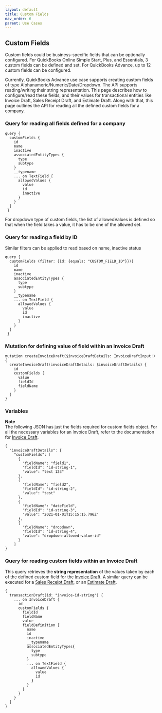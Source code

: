 ```yaml
---
layout: default
title: Custom Fields
nav_order: 6
parent: Use Cases
---
```



## Custom Fields 

Custom fields could be business-specific fields that can be optionally configured. 
For QuickBooks Online Simple Start, Plus, and Essentials, 3 custom fields can be defined and set.
For QuickBooks Advance, up to 12 custom fields can be configured.

Currently, QuickBooks Advance use case supports creating custom fields of type Alphanumeric/Numeric/Date/Dropdown.
The API supports reading/writing their string representation.
This page describes how to configure/read these fields, and their values for transactional entities like Invoice Draft, Sales Receipt Draft, and Estimate Draft.
Along with that, this page outlines the API for reading all the defined custom fields for a company.

### Query for reading all fields defined for a company

```
query {
  customFields {
    id
    name
    inactive
    associatedEntityTypes {
      type 
      subtype
    }
    __typename
    ... on TextField {
      allowedValues {
        value
        id
        inactive
      }
    }
  }
 }
```
For dropdown type of custom fields, the list of allowedValues is defined so that when the field takes a value, it has to be one of the allowed set.

### Query for reading a field by ID

Similar filters can be applied to read based on name, inactive status

```
query {
  customFields (filter: {id: {equals: "CUSTOM_FIELD_ID"}}){
    id
    name
    inactive
    associatedEntityTypes {
      type 
      subtype
    }
    __typename
    ... on TextField {
      allowedValues {
        value
        id
        inactive
      }
    }
  }
 }
```

### Mutation for defining value of field within an Invoice Draft

```
mutation createInvoiceDraft($invoiceDraftDetails: InvoiceDraftInput!) {
  createInvoiceDraft(invoiceDraftDetails: $invoiceDraftDetails) {
    id
    customFields { 
      value
      fieldId
      fieldName
    }
  }
}
```

### Variables
**Note**  
The following JSON has just the fields required for custom fields object.
For all the necessary variables for an Invoice Draft, refer to the documentation for [Invoice Draft](../invoice-draft).

```
{
  "invoiceDraftDetails": {
    "customFields": [
      {
        "fieldName": "field1",
        "fieldId": "id-string-1",
        "value": "text 123"
      },
      {
        "fieldName": "field2",
        "fieldId": "id-string-2",
        "value": "test"
      },
      {
        "fieldName": "dateField",
        "fieldId": "id-string-3",
        "value": "2021-01-01T15:15:15.796Z"
      },
      {
        "fieldName": "dropdown",
        "fieldId": "id-string-4",
        "value": "dropdown-allowed-value-id"
      }
    ]
}
```

### Query for reading custom fields within an Invoice Draft 

This query retrieves the **string representation** of the values taken by each of the defined custom field for the [Invoice Draft](../invoice-draft).
A similar query can be executed for a [Sales Receipt Draft](../salesReceipt-draft), or an [Estimate Draft](../estimate-draft).
```
{
  transactionDraft(id: "invoice-id-string") {
    ... on InvoiceDraft {
      id
      customFields {
        fieldId
        fieldName
        value
        fieldDefinition {
          name
          id
          inactive
          __typename
          associatedEntityTypes{
            type
            subtype
          }
          ... on TextField {
            allowedValues {
              value
              id
            }
          }
        }
      }
    }
  }
}
```


